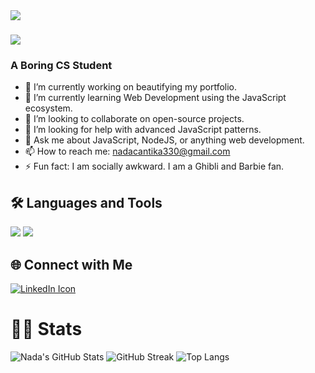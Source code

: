 <img align="left" src="https://visitor-badge.laobi.icu/badge?page_id=acaxoxo.acaxoxo" />

<h1 align="left">
    <img src="https://readme-typing-svg.herokuapp.com/?font=Righteous&size=35&center=true&vCenter=true&width=500&height=70&duration=4000&lines=Hi+There!+👋;+I'm+acaxoxo!;" />
</h1>
<h3 align="left">A Boring CS Student</h3>

- 🔭 I’m currently working on beautifying my portfolio.
- 🌱 I’m currently learning Web Development using the JavaScript ecosystem.
- 👯 I’m looking to collaborate on open-source projects.
- 🤔 I’m looking for help with advanced JavaScript patterns.
- 💬 Ask me about JavaScript, NodeJS, or anything web development.
- 📫 How to reach me: nadacantika330@gmail.com
- ⚡ Fun fact: I am socially awkward. I am a Ghibli and Barbie fan.

## 🛠️ Languages and Tools
<div align="left">
    <img src="https://skillicons.dev/icons?i=bootstrap,html,css,vscode,github,tailwind,git" />
    <img src="https://skillicons.dev/icons?i=nodejs,javascript,express" />
</div>

## 🌐 Connect with Me
<a href="https://www.linkedin.com/in/nada-asmarani-cantika-dewi-262701308/">
  <img src="https://skillicons.dev/icons?i=linkedin" alt="LinkedIn Icon" />
</a>

# 🧑‍💻 Stats

![Nada's GitHub Stats](https://github-readme-stats.vercel.app/api?username=acaxoxo&show_icons=true&theme=radical) ![GitHub Streak](https://github-readme-streak-stats.herokuapp.com/?user=acaxoxo&theme=radical)
![Top Langs](https://github-readme-stats.vercel.app/api/top-langs/?username=acaxoxo&layout=compact&theme=radical)

